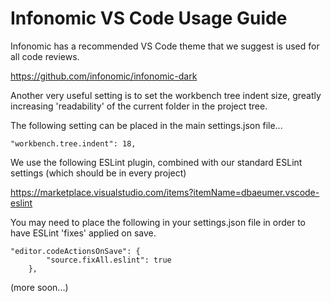 # Infonomic VS Code Usage Guide

Infonomic has a recommended VS Code theme that we suggest is used for all code reviews.

https://github.com/infonomic/infonomic-dark

Another very useful setting is to set the workbench tree indent size, greatly increasing
'readability' of the current folder in the project tree.

The following setting can be placed in the main settings.json file...

```
"workbench.tree.indent": 18,
```

We use the following ESLint plugin, combined with our standard ESLint settings (which should be in every project)

https://marketplace.visualstudio.com/items?itemName=dbaeumer.vscode-eslint

You may need to place the following in your settings.json file in order to have ESLint 'fixes' applied on save.

```
"editor.codeActionsOnSave": {
        "source.fixAll.eslint": true
    },
```

(more soon...)